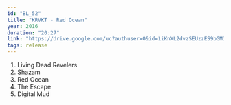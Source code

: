 ```yaml
---
id: "BL_52"
title: "KRVKT - Red Ocean"
year: 2016
duration: "20:27"
link: "https://drive.google.com/uc?authuser=0&id=1iKnXL2dvzSEUzzES9bGMIehJT8qSgThm&export=download"
tags: release
---
```


01. Living Dead Revelers
02. Shazam
03. Red Ocean
04. The Escape
05. Digital Mud

